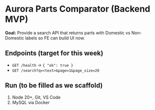 # Aurora Parts Comparator (Backend MVP)

**Goal:** Provide a search API that returns parts with Domestic vs Non-Domestic labels so FE can build UI now.

## Endpoints (target for this week)
- `GET /health` → `{ "ok": true }`
- `GET /search?q=<text>&page=1&page_size=20`

## Run (to be filled as we scaffold)
1) Node 20+, Git, VS Code
2) MySQL via Docker
